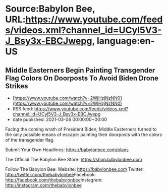 # Source:Babylon Bee, URL:https://www.youtube.com/feeds/videos.xml?channel_id=UCyl5V3-J_Bsy3x-EBCJwepg, language:en-US

## Middle Easterners Begin Painting Transgender Flag Colors On Doorposts To Avoid Biden Drone Strikes
 - [https://www.youtube.com/watch?v=2WjHzjNzNN0](https://www.youtube.com/watch?v=2WjHzjNzNN0)
 - RSS feed: https://www.youtube.com/feeds/videos.xml?channel_id=UCyl5V3-J_Bsy3x-EBCJwepg
 - date published: 2021-03-06 00:00:00+00:00

Facing the coming wrath of President Biden, Middle Easterners turned to the only possible means of escape: painting their doorposts with the colors of the transgender flag.

Submit Your Own Headlines: https://babylonbee.com/plans​

The Official The Babylon Bee Store: https://shop.babylonbee.com​

Follow The Babylon Bee:
Website: https://babylonbee.com​
Twitter: http://twitter.com/thebabylonbee​
Facebook: http://facebook.com/thebabylonbee​
Instagram: http://instagram.com/thebabylonbee

